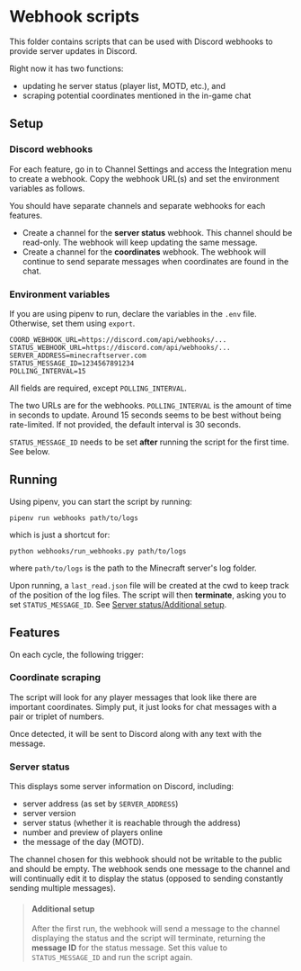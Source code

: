 # Webhook scripts

This folder contains scripts that can be used with Discord webhooks to provide server
updates in Discord.

Right now it has two functions:

* updating he server status (player list, MOTD, etc.), and
* scraping potential coordinates mentioned in the in-game chat

## Setup

### Discord webhooks

For each feature, go in to Channel Settings and access the Integration menu to
create a webhook. Copy the webhook URL(s) and set the environment variables as follows.

You should have separate channels and separate webhooks for each features.

* Create a channel for the **server status** webhook. This channel should be read-only. The webhook will keep updating
  the same message.
* Create a channel for the **coordinates** webhook. The webhook will continue to send separate messages when coordinates
  are found in the chat.

### Environment variables

If you are using pipenv to run, declare the variables in the `.env` file. Otherwise,
set them using `export`.

```dotenv
COORD_WEBHOOK_URL=https://discord.com/api/webhooks/...
STATUS_WEBHOOK_URL=https://discord.com/api/webhooks/...
SERVER_ADDRESS=minecraftserver.com
STATUS_MESSAGE_ID=1234567891234
POLLING_INTERVAL=15
```

All fields are required, except `POLLING_INTERVAL`.

The two URLs are for the webhooks. `POLLING_INTERVAL` is the amount of time in seconds
to update. Around 15 seconds seems to be best without being rate-limited. If not provided,
the default interval is 30 seconds.

`STATUS_MESSAGE_ID` needs to be set **after** running the script for the first time. See below.

## Running

Using pipenv, you can start the script by running:

```shell
pipenv run webhooks path/to/logs
```

which is just a shortcut for:

```shell
python webhooks/run_webhooks.py path/to/logs
```

where `path/to/logs` is the path to the Minecraft server's log folder.

Upon running, a `last_read.json` file will be created at the cwd to keep track of the position of the log files.
The script will then **terminate**, asking you to set `STATUS_MESSAGE_ID`.
See [Server status/Additional setup](#server-status).

## Features

On each cycle, the following trigger:

### Coordinate scraping

The script will look for any player messages that look like there are important coordinates. Simply put,
it just looks for chat messages with a pair or triplet of numbers.

Once detected, it will be sent to Discord along with any text with the message.

### Server status

This displays some server information on Discord, including:

* server address (as set by `SERVER_ADDRESS`)
* server version
* server status (whether it is reachable through the address)
* number and preview of players online
* the message of the day (MOTD).

The channel chosen for this webhook should not be writable to the public and should be empty.
The webhook sends one message to the channel and will continually edit it to display the status (opposed to sending
constantly sending multiple messages).

> #### Additional setup
> After the first run, the webhook will send a message to the channel displaying the status
> and the script will terminate, returning the **message ID** for the status message.
> Set this value to `STATUS_MESSAGE_ID` and run the script again.

